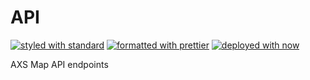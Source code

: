# API

[![styled with standard](https://img.shields.io/badge/styled%20with-standard-f3df49.svg?style=flat-square)](https://standardjs.com)
[![formatted with prettier](https://img.shields.io/badge/formatted_with-prettier-ff69b4.svg?style=flat-square)](https://github.com/prettier/prettier)
[![deployed with now](https://img.shields.io/badge/deployed%20with-now-444444.svg?style=flat-square)](https://zeit.co/now)

AXS Map API endpoints
